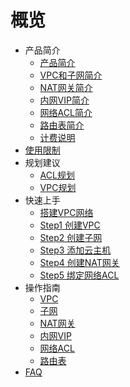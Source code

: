 # 概览

* 产品简介
    * [产品简介](/vpc/introduction/vpc)
    * [VPC和子网简介](/vpc/introduction/subnet)
    * [NAT网关简介](/vpc/introduction/natgw)
    * [内网VIP简介](/vpc/introduction/vip)
    * [网络ACL简介](/vpc/introduction/acl)
    * [路由表简介](/vpc/introduction/routetable)
    * [计费说明](/vpc/introduction/price)    
* [使用限制](/vpc/limit)
* 规划建议
    * [ACL规划](/vpc/configurationguide/aclguide)
    * [VPC规划](/vpc/configurationguide/vpcguide)
* 快速上手
    * [搭建VPC网络](/vpc/briefguide/newuser)
    * [Step1 创建VPC](/vpc/briefguide/step1)
    * [Step2 创建子网](/vpc/briefguide/step2)
    * [Step3 添加云主机](/vpc/briefguide/step3)
    * [Step4 创建NAT网关](/vpc/briefguide/step4)
    * [Step5 绑定网络ACL](/vpc/briefguide/step5)
* 操作指南
    * [VPC](/vpc/guide/vpc)
    * [子网](/vpc/guide/subnet)
    * [NAT网关](/vpc/guide/natgw)
    * [内网VIP](/vpc/guide/vip)
    * [网络ACL](/vpc/guide/networkacl)
    * [路由表](/vpc/guide/routetable)
* [FAQ](/vpc/faq) 
   



